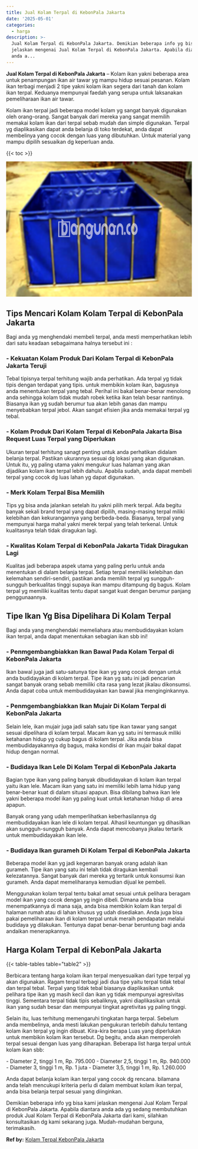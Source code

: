 ```yaml
---
title: Jual Kolam Terpal di KebonPala Jakarta
date: '2025-05-01'
categories:
  - harga
description: >-
  Jual Kolam Terpal di KebonPala Jakarta. Demikian beberapa info yg bisa kami
  jelaskan mengenai Jual Kolam Terpal di KebonPala Jakarta. Apabila diantara
  anda a...
---
```


**Jual Kolam Terpal di KebonPala Jakarta** – Kolam ikan yakni beberapa area untuk penampungan ikan air tawar yg mampu hidup sesuai pesanan. Kolam ikan terbagi menjadi 2 tipe yakni kolam ikan segera dari tanah dan kolam ikan terpal. Keduanya mempunyai faedah yang serupa untuk laksanakan pemeliharaan ikan air tawar.

Kolam ikan terpal jadi beberapa model kolam yg sangat banyak digunakan oleh orang-orang. Sangat banyak dari mereka yang sangat memilih memakai kolam ikan dari terpal sebab mudah dan simple digunakan. Terpal yg diaplikasikan dapat anda belanja di toko terdekat, anda dapat membelinya yang cocok dengan luas yang dibutuhkan. Untuk material yang mampu dipilih sesuaikan dg keperluan anda.

{{< toc >}}

![Jual Kolam Terpal di KebonPala Jakarta](/images/jual-kolam-terpal-13.png)

## Tips Mencari Kolam Kolam Terpal di KebonPala Jakarta

Bagi anda yg menghendaki membeli terpal, anda mesti memperhatikan lebih dari satu keadaan sebagaimana halnya tersebut ini :

### \- Kekuatan Kolam Produk Dari Kolam Terpal di KebonPala Jakarta Teruji

Tebal tipisnya terpal terhitung wajib anda perhatikan. Ada terpal yg tidak tipis dengan terdapat yang tipis. untuk membikin kolam ikan, bagusnya anda menentukan terpal yang tebal. Perihal ini bakal benar-benar menolong anda sehingga kolam tidak mudah robek ketika ikan telah besar nantinya. Biasanya ikan yg sudah berumur tua akan lebih ganas dan mampu menyebabkan terpal jebol. Akan sangat efisien jika anda memakai terpal yg tebal.

### \- Kolam Produk Dari Kolam Terpal di KebonPala Jakarta Bisa Request Luas Terpal yang Diperlukan

Ukuran terpal terhitung sanagt penting untuk anda perhatikan didalam belanja terpal. Pastikan ukurannya sesuai dg lokasi yang akan digunakan. Untuk itu, yg paling utama yakni mengukur luas halaman yang akan dijadikan kolam ikan terpal lebih dahulu. Apabila sudah, anda dapat membeli terpal yang cocok dg luas lahan yg dapat digunakan.

### \- Merk Kolam Terpal Bisa Memilih

Tips yg bisa anda jalankan setelah itu yakni pilih merk terpal. Ada begitu banyak sekali brand terpal yang dapat dipilih, masing-masing terpal miliki kelebihan dan kekurangannya yang berbeda-beda. Biasanya, terpal yang mempunyai harga mahal yakni merek terpal yang telah terkenal. Untuk kualitasnya telah tidak diragukan lagi.

### \- Kwalitas Kolam Terpal di KebonPala Jakarta Tidak Diragukan Lagi

Kualitas jadi beberapa aspek utama yang paling perlu untuk anda menentukan di dalam belanja terpal. Setiap terpal memiliki kelebihan dan kelemahan sendiri-sendiri, pastikan anda memilih terpal yg sungguh-sungguh berkualitas tinggi supaya ikan mampu ditampung dg bagus. Kolam terpal yg memiliki kualitas tentu dapat sangat kuat dengan berumur panjang penggunaannya.

## Tipe Ikan Yg Bisa Dipelihara Di Kolam Terpal

Bagi anda yang menghendaki memeliahara atau membudidayakan kolam ikan terpal, anda dapat menentukan sebagian ikan sbb ini!

### \- Penmgembangbiakkan Ikan Bawal Pada Kolam Terpal di KebonPala Jakarta

Ikan bawal juga jadi satu-satunya tipe ikan yg yang cocok dengan untuk anda budidayakan di kolam terpal. Tipe ikan yg satu ini jadi pencarian sangat banyak orang sebab memiliki cita rasa yang lezat jikalau dikonsumsi. Anda dapat coba untuk membudidayakan kan bawal jika menginginkannya.

### \- Penmgembangbiakkan Ikan Mujair Di Kolam Terpal di KebonPala Jakarta

Selain lele, ikan mujair juga jadi salah satu tipe ikan tawar yang sangat sesuai dipelihara di kolam terpal. Macam ikan yg satu ini termasuk miliki ketahanan hidup yg cukup bagus di kolam terpal. Jika anda bisa membudidayakannya dg bagus, maka kondisi dr ikan mujair bakal dapat hidup dengan normal.

### \- Budidaya Ikan Lele Di Kolam Terpal di KebonPala Jakarta

Bagian type ikan yang paling banyak dibudidayakan di kolam ikan terpal yaitu ikan lele. Macam ikan yang satu ini memiliki lebih lama hidup yang benar-benar kuat di dalam situasi apapun. Bisa dibilang bahwa ikan lele yakni beberapa model ikan yg paling kuat untuk ketahanan hidup di area apapun.

Banyak orang yang udah memperlihatkan keberhasilannya dg membudidayakan ikan lele di kolam terpal. Alhasil keuntungan yg dihasilkan akan sungguh-sungguh banyak. Anda dapat mencobanya jikalau tertarik untuk membudidayakan ikan lele.

### \- Budidaya Ikan gurameh Di Kolam Terpal di KebonPala Jakarta

Beberapa model ikan yg jadi kegemaran banyak orang adalah ikan gurameh. Tipe ikan yang satu ini telah tidak diragukan kembali kelezatannya. Sangat banyak dari mereka yg tertarik untuk konsumsi ikan gurameh. Anda dapat memeliharanya kemudian dijual ke pembeli.

Menggunakan kolam terpal tentu bakal amat sesuai untuk pelihara beragam model ikan yang cocok dengan yg ingin dibeli. Dimana anda bisa menempatkannya di mana saja, anda bisa membikin kolam ikan terpal di halaman rumah atau di lahan khusus yg udah disediakan. Anda juga bisa pakai pemeliharaan ikan di kolam terpal untuk meraih pendapatan melalui budidaya yg dilakukan. Tentunya dapat benar-benar beruntung bagi anda andaikan menerapkannya.

## Harga Kolam Terpal di KebonPala Jakarta

{{< table-tables table="table2" >}}

Berbicara tentang harga kolam ikan terpal menyesuaikan dari type terpal yg akan digunakan. Ragam terpal terbagi jadi dua tipe yaitu terpal tidak tebal dan terpal tebal. Terpal yang tidak tebal biasanya diaplikasikan untuk pelihara tipe ikan yg masih kecil dan ikan yg tidak mempunyai agresivitas tinggi. Sementara terpal tidak tipis sebaliknya, yakni diaplikasikan untuk ikan yang sudah besar dan mempunyai tingkat agretivitas yg paling tinggi.

Selain itu, luas terhitung memengaruhi tingkatan harga terpal. Sebelum anda membelinya, anda mesti lakukan pengukuran terlebih dahulu tentang kolam ikan terpal yg ingin dibuat. Kira-kira berapa Luas yang diperlukan untuk membikin kolam ikan tersebut. Dg begitu, anda akan memperoleh terpal sesuai dengan luas yang diharapkan. Beberapa list harga terpal untuk kolam ikan sbb:

\- Diameter 2, tinggi 1 m, Rp. 795.000 - Diameter 2,5, tinggi 1 m, Rp. 940.000 - Diameter 3, tinggi 1 m, Rp. 1 juta - Diameter 3,5, tinggi 1 m, Rp. 1.260.000

Anda dapat belanja kolam ikan terpal yang cocok dg rencana. bilamana anda telah mencukupi kriteria perlu di dalam membuat kolam ikan terpal, anda bisa belanja terpal sesuai yang diinginkan.

Demikian beberapa info yg bisa kami jelaskan mengenai Jual Kolam Terpal di KebonPala Jakarta. Apabila diantara anda ada yg sedang membutuhkan produk Jual Kolam Terpal di KebonPala Jakarta dari kami, silahkan konsultasikan dg kami sekarang juga. Mudah-mudahan berguna, terimakasih.

**Ref by:** [Kolam Terpal KebonPala Jakarta](https://id.wikipedia.org/wiki/Kolam)
